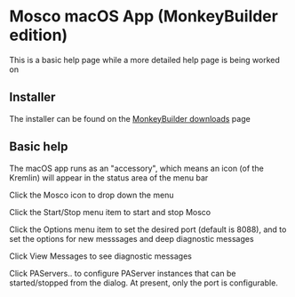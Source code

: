 # Mosco macOS App (MonkeyBuilder edition)

This is a basic help page while a more detailed help page is being worked on

## Installer

The installer can be found on the [MonkeyBuilder downloads](https://www.monkeybuilder.io/download) page

## Basic help

The macOS app runs as an "accessory", which means an icon (of the Kremlin) will appear in the status area of the menu bar

Click the Mosco icon to drop down the menu

Click the Start/Stop menu item to start and stop Mosco

Click the Options menu item to set the desired port (default is 8088), and to set the options for new messsages and deep diagnostic messages

Click View Messages to see diagnostic messages

Click PAServers.. to configure PAServer instances that can be started/stopped from the dialog. At present, only the port is configurable.
